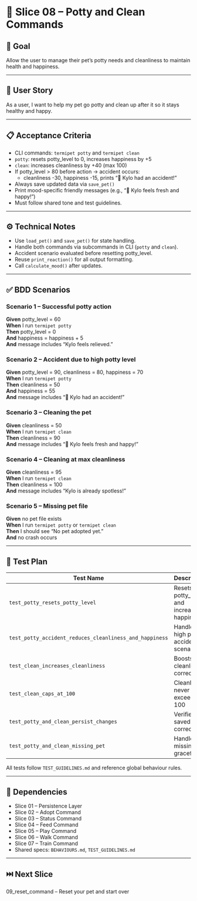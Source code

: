 # 🧩 Slice 08 – Potty and Clean Commands

## 🧠 Goal
Allow the user to manage their pet’s potty needs and cleanliness to maintain health and happiness.

---

## 👤 User Story
As a user, I want to help my pet go potty and clean up after it so it stays healthy and happy.

---

## 📋 Acceptance Criteria

- CLI commands: `termipet potty` and `termipet clean`
- `potty`: resets potty_level to 0, increases happiness by +5  
- `clean`: increases cleanliness by +40 (max 100)
- If potty_level > 80 before action → accident occurs:  
  - cleanliness -30, happiness -15, prints “💩 Kylo had an accident!”  
- Always save updated data via `save_pet()`
- Print mood-specific friendly messages (e.g., “🧼 Kylo feels fresh and happy!”)
- Must follow shared tone and test guidelines.

---

## ⚙️ Technical Notes

- Use `load_pet()` and `save_pet()` for state handling.  
- Handle both commands via subcommands in CLI (`potty` and `clean`).  
- Accident scenario evaluated before resetting potty_level.  
- Reuse `print_reaction()` for all output formatting.  
- Call `calculate_mood()` after updates.

---

## ✅ BDD Scenarios

### Scenario 1 – Successful potty action
**Given** potty_level = 60  
**When** I run `termipet potty`  
**Then** potty_level = 0  
**And** happiness = happiness + 5  
**And** message includes “Kylo feels relieved.”

### Scenario 2 – Accident due to high potty level
**Given** potty_level = 90, cleanliness = 80, happiness = 70  
**When** I run `termipet potty`  
**Then** cleanliness = 50  
**And** happiness = 55  
**And** message includes “💩 Kylo had an accident!”

### Scenario 3 – Cleaning the pet
**Given** cleanliness = 50  
**When** I run `termipet clean`  
**Then** cleanliness = 90  
**And** message includes “🧼 Kylo feels fresh and happy!”

### Scenario 4 – Cleaning at max cleanliness
**Given** cleanliness = 95  
**When** I run `termipet clean`  
**Then** cleanliness = 100  
**And** message includes “Kylo is already spotless!”

### Scenario 5 – Missing pet file
**Given** no pet file exists  
**When** I run `termipet potty` or `termipet clean`  
**Then** I should see “No pet adopted yet.”  
**And** no crash occurs

---

## 🧪 Test Plan

| Test Name | Description |
|------------|--------------|
| `test_potty_resets_potty_level` | Resets potty_level and increases happiness |
| `test_potty_accident_reduces_cleanliness_and_happiness` | Handles high potty accident scenario |
| `test_clean_increases_cleanliness` | Boosts cleanliness correctly |
| `test_clean_caps_at_100` | Cleanliness never exceeds 100 |
| `test_potty_and_clean_persist_changes` | Verifies file saved correctly |
| `test_potty_and_clean_missing_pet` | Handles missing file gracefully |

All tests follow `TEST_GUIDELINES.md` and reference global behaviour rules.

---

## 🔗 Dependencies

- Slice 01 – Persistence Layer  
- Slice 02 – Adopt Command  
- Slice 03 – Status Command  
- Slice 04 – Feed Command  
- Slice 05 – Play Command  
- Slice 06 – Walk Command  
- Slice 07 – Train Command  
- Shared specs: `BEHAVIOURS.md`, `TEST_GUIDELINES.md`

---

## ⏭️ Next Slice

09_reset_command – Reset your pet and start over

